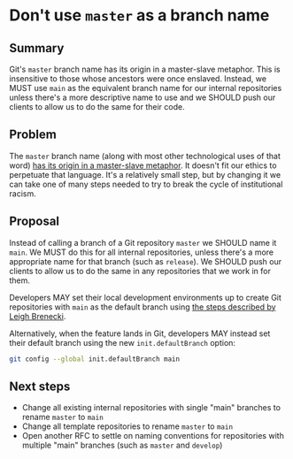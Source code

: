# Don't use `master` as a branch name

## Summary

Git's `master` branch name has its origin in a master-slave metaphor. This is
insensitive to those whose ancestors were once enslaved. Instead, we MUST use
`main` as the equivalent branch name for our internal repositories unless
there's a more descriptive name to use and we SHOULD push our clients to allow
us to do the same for their code.

## Problem

The `master` branch name (along with most other technological uses of that word)
[has its origin in a master-slave metaphor](https://mail.gnome.org/archives/desktop-devel-list/2019-May/msg00066.html).
It doesn't fit our ethics to perpetuate that language. It's a relatively small
step, but by changing it we can take one of many steps needed to try to break
the cycle of institutional racism.

## Proposal

Instead of calling a branch of a Git repository `master` we SHOULD name it
`main`. We MUST do this for all internal repositories, unless there's a more
appropriate name for that branch (such as `release`). We SHOULD push our clients
to allow us to do the same in any repositories that we work in for them.

Developers MAY set their local development environments up to create Git
repositories with `main` as the default branch using
[the steps described by Leigh Brenecki](https://leigh.net.au/writing/git-init-main/).

Alternatively, when the feature lands in Git, developers MAY instead set their
default branch using the new `init.defaultBranch` option:

```sh
git config --global init.defaultBranch main
```

## Next steps

- Change all existing internal repositories with single "main" branches to
  rename `master` to `main`
- Change all template repositories to rename `master` to `main`
- Open another RFC to settle on naming conventions for repositories with
  multiple "main" branches (such as `master` and `develop`)
